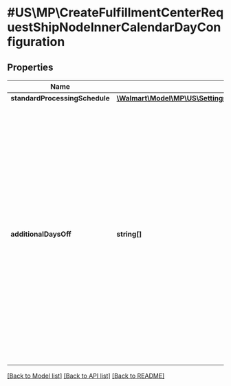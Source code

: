 # #US\MP\CreateFulfillmentCenterRequestShipNodeInnerCalendarDayConfiguration

## Properties

Name | Type | Description | Notes
------------ | ------------- | ------------- | -------------
**standardProcessingSchedule** | [**\Walmart\Model\MP\US\Settings\UpdateFulfillmentCenterRequestShipNodeCalendarDayConfigurationStandardProcessingSchedule**](UpdateFulfillmentCenterRequestShipNodeCalendarDayConfigurationStandardProcessingSchedule.md) |  |
**additionalDaysOff** | **string[]** | List of additional days on which the fulfillment center is closed. For example, if the fulfillment center is closed on New Year’s Day, then add the date in the list. If there are no additional off days, then this list will be empty. Use ISO 8601 format for date. For example: '2021-07-16'(yyyy-MM-dd) |


[[Back to Model list]](../) [[Back to API list]](../../Api/US/MP) [[Back to README]](../../README.md)
